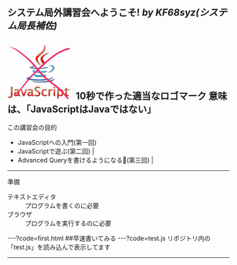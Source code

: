 システム局外講習会へようこそ!
*by KF68syz(システム局長補佐)*
---
![Logo](logo.JPG)
10秒で作った適当なロゴマーク
意味は、「JavaScriptはJavaではない」
---
この講習会の目的
- JavaScriptへの入門(第一回)
- JavaScriptで遊ぶ(第二回) |
- Advanced Queryを書けるようになる(第三回) |
---
準備
<dl>
  <dt>テキストエディタ</dt>
  <dd>プログラムを書くのに必要</dd>
  <dt>ブラウザ</dt>
  <dd>プログラムを実行するのに必要</dd>
</dl>
---?code=first.html
##早速書いてみる
---?code=test.js
リポジトリ内の「test.js」を読み込んで表示してます

---
